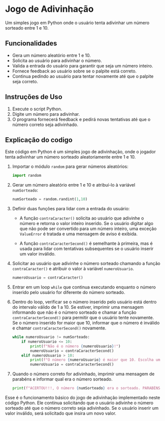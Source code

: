 # Jogo de Adivinhação

Um simples jogo em Python onde o usuário tenta adivinhar um número sorteado entre 1 e 10.

## Funcionalidades

- Gera um número aleatório entre 1 e 10.
- Solicita ao usuário para adivinhar o número.
- Valida a entrada do usuário para garantir que seja um número inteiro.
- Fornece feedback ao usuário sobre se o palpite está correto.
- Continua pedindo ao usuário para tentar novamente até que o palpite seja correto.

## Instruções de Uso

1. Execute o script Python.
2. Digite um número para adivinhar.
3. O programa fornecerá feedback e pedirá novas tentativas até que o número correto seja adivinhado.

## Explicação do codigo

Este código em Python é um simples jogo de adivinhação, onde o jogador tenta adivinhar um número sorteado aleatoriamente entre 1 e 10.

1. Importar o módulo `random` para gerar números aleatórios:

   ```python
   import random
   ```

2. Gerar um número aleatório entre 1 e 10 e atribuí-lo à variável `numSorteado`:

   ```python
   numSorteado = random.randint(1,10)
   ```

3. Definir duas funções para lidar com a entrada do usuário:

   - A função `contraCaracter()` solicita ao usuário que adivinhe o número e retorna o valor inteiro inserido. Se o usuário digitar algo que não pode ser convertido para um número inteiro, uma exceção `ValueError` é tratada e uma mensagem de aviso é exibida.
   
   - A função `contraCaracterSecond()` é semelhante à primeira, mas é usada para lidar com tentativas subsequentes se o usuário inserir um valor inválido.

4. Solicitar ao usuário que adivinhe o número sorteado chamando a função `contraCaracter()` e atribuir o valor à variável `numeroUsuario`.

   ```python
   numeroUsuario = contraCaracter()
   ```

5. Entrar em um loop `while` que continua executando enquanto o número inserido pelo usuário for diferente do número sorteado.

6. Dentro do loop, verificar se o número inserido pelo usuário está dentro do intervalo válido de 1 a 10. Se estiver, imprimir uma mensagem informando que não é o número sorteado e chamar a função `contraCaracterSecond()` para permitir que o usuário tente novamente. Se o número inserido for maior que 10, informar que o número é inválido e chamar `contraCaracterSecond()` novamente.

   ```python
   while numeroUsuario != numSorteado:
       if numeroUsuario <= 10:
           print(f"Não é o número {numeroUsuario}!")
           numeroUsuario = contraCaracterSecond()
       elif numeroUsuario > 10:
           print(f"O número {numeroUsuario} é maior que 10. Escolha um número entre 1 e 10!")
           numeroUsuario = contraCaracterSecond()
   ```

7. Quando o número correto for adivinhado, imprimir uma mensagem de parabéns e informar qual era o número sorteado.

   ```python
   print(f"ACERTOU!!!, O número {numSorteado} era o sorteado. PARABÉNS!!")
   ```

Esse é o funcionamento básico do jogo de adivinhação implementado neste código Python. Ele continua solicitando que o usuário adivinhe o número sorteado até que o número correto seja adivinhado. Se o usuário inserir um valor inválido, será solicitado que insira um novo valor.

